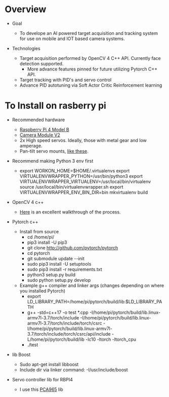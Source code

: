 # Overview
* Goal
	* To develope an AI powered target acquisition and tracking system for use on mobile and IOT based camera systems.

* Technologies
	* Target acquisition performed by OpenCV 4 C++ API. Currently face detection supported.
		* More advance features pinned for future utilizing Pytorch C++ API.
	* Target tracking with PID's and servo control
	* Advance PID autotuning via Soft Actor Critic Reinforcement learning

# To Install on rasberry pi
* Recommended hardware
	* [Raspberry Pi 4 Model B](https://www.raspberrypi.org/products/raspberry-pi-4-model-b/)
	* [Camera Module V2](https://www.raspberrypi.org/products/camera-module-v2/)
	* 2x High speed servos. Ideally, those with metal gear and low amperage.
	* Pan-tilt servo mounts, [like these](https://www.servocity.com/pan-tilt-kits/).
* Recommend making Python 3 env first 
	* export WORKON_HOME=$HOME/.virtualenvs
	  export VIRTUALENVWRAPPER_PYTHON=/usr/bin/python3
	  export VIRTUALENVWRAPPER_VIRTUALENV=/usr/local/bin/virtualenv
	  source /usr/local/bin/virtualenvwrapper.sh
	  export VIRTUALENVWRAPPER_ENV_BIN_DIR=bin
	  mkvirtualenv build

* OpenCV 4 c++
	* [Here](https://cv-tricks.com/installation/opencv-4-1-ubuntu18-04/) is an excellent walkthrough of the process.

* Pytorch c++
	* Install from source
		* cd /home/pi/
		* pip3 install -U pip3
		* git clone http://github.com/pytorch/pytorch
		* cd pytorch
		* git submodule update --init
		* sudo pip3 install -U setuptools
		* sudo pip3 install -r requirements.txt
		* python3 setup.py build
		* sudo python setup.py develop
	* Example g++ compiler and linker args (changes depending on where you installed Pytorch)
		* export LD_LIBRARY_PATH=/home/pi/pytorch/build/lib:$LD_LIBRARY_PATH 
		* g++ -std=c++17 -o test *.cpp 
			-I/home/pi/pytorch/build/lib.linux-armv7l-3.7/torch/include 
			-I/home/pi/pytorch/build/lib.linux-armv7l-3.7/torch/include/torch/csrc 
			-I/home/pi/pytorch/build/lib.linux-armv7l-3.7/torch/include/torch/csrc/api/include 
			-L/home/pi/pytorch/build/lib 
			-lc10 -ltorch -ltorch_cpu
		* ./test

* lib Boost
	* Sudo apt-get install libboost
	* Include dir via linker command: -I/usr/include/boost

* Servo controller lib for RBPI4
	* I use this [PCA965](https://github.com/Reinbert/pca9685) lib

